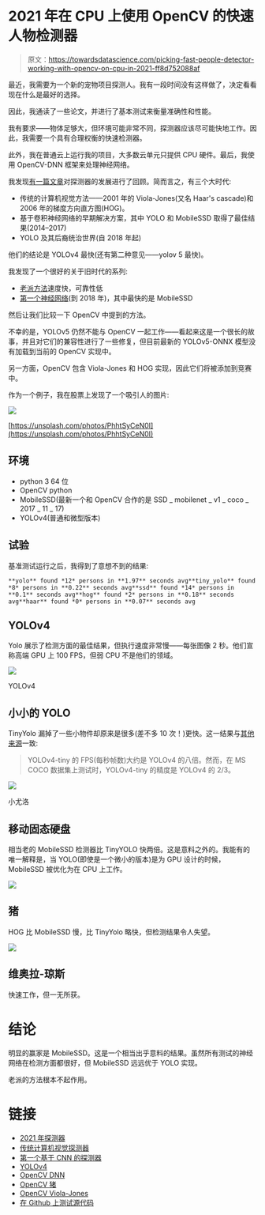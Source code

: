 # 2021 年在 CPU 上使用 OpenCV 的快速人物检测器

> 原文：<https://towardsdatascience.com/picking-fast-people-detector-working-with-opencv-on-cpu-in-2021-ff8d752088af>

最近，我需要为一个新的宠物项目探测人。我有一段时间没有这样做了，决定看看现在什么是最好的选择。

因此，我通读了一些论文，并进行了基本测试来衡量准确性和性能。

我有要求——物体足够大，但环境可能非常不同，探测器应该尽可能快地工作。因此，我需要一个具有合理权衡的快速检测器。

此外，我在普通云上运行我的项目，大多数云单元只提供 CPU 硬件。最后，我使用 OpenCV-DNN 框架来处理神经网络。

我发现[有一篇文章](https://viso.ai/deep-learning/object-detection/)对探测器的发展进行了回顾。简而言之，有三个大时代:

*   传统的计算机视觉方法——2001 年的 Viola-Jones(又名 Haar's cascade)和 2006 年的梯度方向直方图(HOG)。
*   基于卷积神经网络的早期解决方案，其中 YOLO 和 MobileSSD 取得了最佳结果(2014–2017)
*   YOLO 及其后裔统治世界(自 2018 年起)

他们的结论是 YOLOv4 最快(还有第二种意见——yolov 5 最快)。

我发现了一个很好的关于旧时代的系列:

*   [老派方法](https://medium.com/@madhawavidanapathirana/https-medium-com-madhawavidanapathirana-real-time-human-detection-in-computer-vision-part-1-2acb851f4e55)速度快，可靠性低
*   [第一个神经网络](https://medium.com/@madhawavidanapathirana/real-time-human-detection-in-computer-vision-part-2-c7eda27115c6)(到 2018 年)，其中最快的是 MobileSSD

然后让我们比较一下 OpenCV 中提到的方法。

不幸的是，YOLOv5 仍然不能与 OpenCV 一起工作——看起来这是一个很长的故事，并且对它们的兼容性进行了一些修复，但目前最新的 YOLOv5-ONNX 模型没有加载到当前的 OpenCV 实现中。

另一方面，OpenCV 包含 Viola-Jones 和 HOG 实现，因此它们将被添加到竞赛中。

作为一个例子，我在股票上发现了一个吸引人的图片:

![](img/01f3d0616cfd285f3c3e88331c56e9eb.png)

[https://unsplash.com/photos/PhhtSyCeN0I](https://unsplash.com/photos/PhhtSyCeN0I)

## 环境

*   python 3 64 位
*   OpenCV python
*   MobileSSD(最新一个和 OpenCV 合作的是 SSD _ mobilenet _ v1 _ coco _ 2017 _ 11 _ 17)
*   YOLOv4(普通和微型版本)

## 试验

基准测试运行之后，我得到了意想不到的结果:

```
**yolo** found *12* persons in **1.97** seconds avg**tiny_yolo** found *8* persons in **0.22** seconds avg**ssd** found *14* persons in **0.1** seconds avg**hog** found *2* persons in **0.18** seconds avg**haar** found *0* persons in **0.07** seconds avg
```

## YOLOv4

Yolo 展示了检测方面的最佳结果，但执行速度非常慢——每张图像 2 秒。他们宣称高端 GPU 上 100 FPS，但弱 CPU 不是他们的领域。

![](img/380d18960ca10268ae0775c77acb3990.png)

YOLOv4

## 小小的 YOLO

TinyYolo 漏掉了一些小物件却原来是很多(差不多 10 次！)更快。这一结果与[其他来源](https://medium.com/analytics-vidhya/yolov4-vs-yolov4-tiny-97932b6ec8ec)一致:

> YOLOv4-tiny 的 FPS(每秒帧数)大约是 YOLOv4 的八倍。然而，在 MS COCO 数据集上测试时，YOLOv4-tiny 的精度是 YOLOv4 的 2/3。

![](img/ca8140214a7009383ca0d7058d28e249.png)

小尤洛

## 移动固态硬盘

相当老的 MobileSSD 检测器比 TinyYOLO 快两倍。这是意料之外的。我能有的唯一解释是，当 YOLO(即使是一个微小的版本)是为 GPU 设计的时候，MobileSSD 被优化为在 CPU 上工作。

![](img/c84b1deccca12b422b9731df372b4e06.png)

## 猪

HOG 比 MobileSSD 慢，比 TinyYolo 略快，但检测结果令人失望。

![](img/d5f29d5f96102cf8b9570e6d2bb96ef1.png)

## 维奥拉-琼斯

快速工作，但一无所获。

# 结论

明显的赢家是 MobileSSD。这是一个相当出乎意料的结果。虽然所有测试的神经网络在检测方面都很好，但 MobileSSD 远远优于 YOLO 实现。

老派的方法根本不起作用。

# 链接

*   [2021 年探测器](https://viso.ai/deep-learning/object-detection/)
*   [传统计算机视觉探测器](https://medium.com/@madhawavidanapathirana/https-medium-com-madhawavidanapathirana-real-time-human-detection-in-computer-vision-part-1-2acb851f4e55)
*   [第一个基于 CNN 的探测器](https://medium.com/@madhawavidanapathirana/real-time-human-detection-in-computer-vision-part-2-c7eda27115c6)
*   [YOLOv4](https://github.com/AlexeyAB/darknet)
*   [OpenCV DNN](https://docs.opencv.org/4.x/d2/d58/tutorial_table_of_content_dnn.html)
*   [OpenCV 猪](https://docs.opencv.org/4.x/d5/d33/structcv_1_1HOGDescriptor.html)
*   [OpenCV Viola-Jones](https://docs.opencv.org/4.x/db/d28/tutorial_cascade_classifier.html)
*   [在 Github 上测试源代码](https://github.com/tprlab/detectppl)